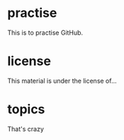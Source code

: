 # practise
This is to practise GitHub.

# license
This material is under the license of...

# topics
That's crazy